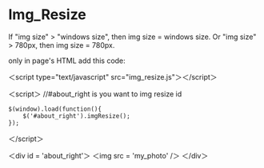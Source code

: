 Img_Resize
==========

If "img size" > "windows size", then img size = windows size.
Or
"img size" > 780px, then img size = 780px.

only in page's HTML add this code:

＜script type="text/javascript" src="img_resize.js"＞＜/script＞

＜script＞
  //#about_right is you want to img resize id
  
	$(window).load(function(){
		$('#about_right').imgResize();
	});
	
＜/script＞

＜div id = 'about_right'＞
  ＜img src = 'my_photo' /＞
＜/div＞
